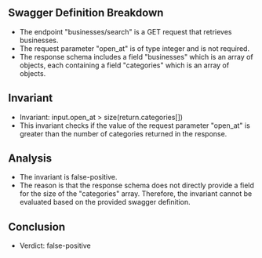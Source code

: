 ## Swagger Definition Breakdown
- The endpoint "businesses/search" is a GET request that retrieves businesses.
- The request parameter "open_at" is of type integer and is not required.
- The response schema includes a field "businesses" which is an array of objects, each containing a field "categories" which is an array of objects.

## Invariant
- Invariant: input.open_at > size(return.categories[])
- This invariant checks if the value of the request parameter "open_at" is greater than the number of categories returned in the response.

## Analysis
- The invariant is false-positive.
- The reason is that the response schema does not directly provide a field for the size of the "categories" array. Therefore, the invariant cannot be evaluated based on the provided swagger definition.

## Conclusion
- Verdict: false-positive
